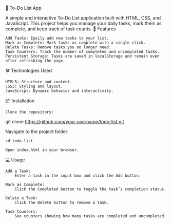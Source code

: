 📝 To-Do List App

A simple and interactive To-Do List application built with HTML, CSS, and JavaScript. This project helps you manage your daily tasks, mark them as complete, and keep track of task counts.
🚀 Features

    Add Tasks: Easily add new tasks to your list.
    Mark as Complete: Mark tasks as complete with a single click.
    Delete Tasks: Remove tasks you no longer need.
    Task Counters: Track the number of completed and uncompleted tasks.
    Persistent Storage: Tasks are saved in localStorage and remain even after refreshing the page.

🛠️ Technologies Used

    HTML5: Structure and content.
    CSS3: Styling and layout.
    JavaScript: Dynamic behavior and interactivity.

📦 Installation

    Clone the repository:

git clone https://github.com/your-username/todo-list.git

Navigate to the project folder:

    cd todo-list

    Open index.html in your browser.

💻 Usage

    Add a Task:
        Enter a task in the input box and click the Add button.

    Mark as Complete:
        Click the Completed button to toggle the task’s completion status.

    Delete a Task:
        Click the Delete button to remove a task.

    Task Counters:
        See counters showing how many tasks are completed and uncompleted.